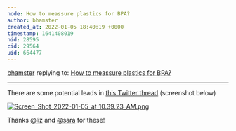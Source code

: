 ```yaml
---
node: How to meassure plastics for BPA?
author: bhamster
created_at: 2022-01-05 18:40:19 +0000
timestamp: 1641408019
nid: 28595
cid: 29564
uid: 664477
---
```




[bhamster](../profile/bhamster) replying to: [How to meassure plastics for BPA?](../notes/Ironman/12-29-2021/how-to-meassure-plastics-for-bpa)

----
There are some potential leads in [this Twitter thread](https://twitter.com/PublicLab/status/1478461233044942848) (screenshot below)

[![Screen_Shot_2022-01-05_at_10.39.23_AM.png](/i/45301)](/i/45301?s=o)

Thanks [@liz](/profile/liz) and [@sara](/profile/sara) for these!

